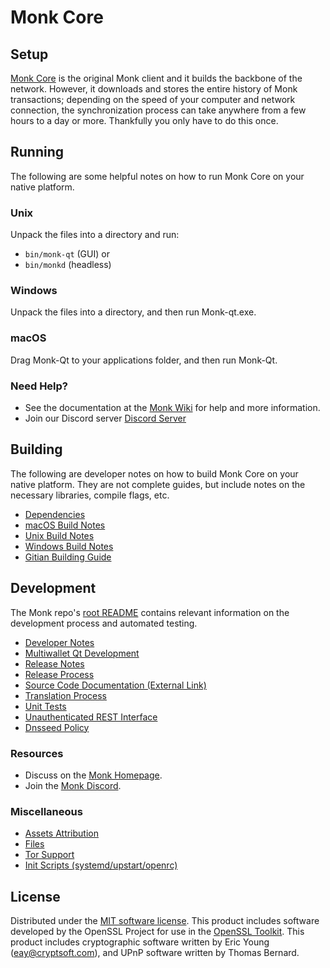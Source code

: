 Monk Core
=============

Setup
---------------------
[Monk Core](__decenomy_website_link__/) is the original Monk client and it builds the backbone of the network. However, it downloads and stores the entire history of Monk transactions; depending on the speed of your computer and network connection, the synchronization process can take anywhere from a few hours to a day or more. Thankfully you only have to do this once.

Running
---------------------
The following are some helpful notes on how to run Monk Core on your native platform.

### Unix

Unpack the files into a directory and run:

- `bin/monk-qt` (GUI) or
- `bin/monkd` (headless)

### Windows

Unpack the files into a directory, and then run Monk-qt.exe.

### macOS

Drag Monk-Qt to your applications folder, and then run Monk-Qt.

### Need Help?

* See the documentation at the [Monk Wiki](https://__decenomy_github_link__/)
for help and more information.
* Join our Discord server [Discord Server](https://discord.gg/wgRuhztufG)

Building
---------------------
The following are developer notes on how to build Monk Core on your native platform. They are not complete guides, but include notes on the necessary libraries, compile flags, etc.

- [Dependencies](dependencies.md)
- [macOS Build Notes](build-osx.md)
- [Unix Build Notes](build-unix.md)
- [Windows Build Notes](build-windows.md)
- [Gitian Building Guide](gitian-building.md)

Development
---------------------
The Monk repo's [root README](/README.md) contains relevant information on the development process and automated testing.

- [Developer Notes](developer-notes.md)
- [Multiwallet Qt Development](multiwallet-qt.md)
- [Release Notes](release-notes.md)
- [Release Process](release-process.md)
- [Source Code Documentation (External Link)](https://__decenomy_github_link__/)
- [Translation Process](translation_process.md)
- [Unit Tests](unit-tests.md)
- [Unauthenticated REST Interface](REST-interface.md)
- [Dnsseed Policy](dnsseed-policy.md)

### Resources
* Discuss on the [Monk Homepage](__decenomy_website_link__/).
* Join the [Monk Discord](https://discord.gg/wgRuhztufG).

### Miscellaneous
- [Assets Attribution](assets-attribution.md)
- [Files](files.md)
- [Tor Support](tor.md)
- [Init Scripts (systemd/upstart/openrc)](init.md)

License
---------------------
Distributed under the [MIT software license](/COPYING).
This product includes software developed by the OpenSSL Project for use in the [OpenSSL Toolkit](https://www.openssl.org/). This product includes
cryptographic software written by Eric Young ([eay@cryptsoft.com](mailto:eay@cryptsoft.com)), and UPnP software written by Thomas Bernard.
